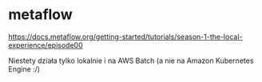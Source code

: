 # metaflow
https://docs.metaflow.org/getting-started/tutorials/season-1-the-local-experience/episode00

Niestety działa tylko lokalnie i na AWS Batch (a nie na Amazon Kubernetes Engine :/)